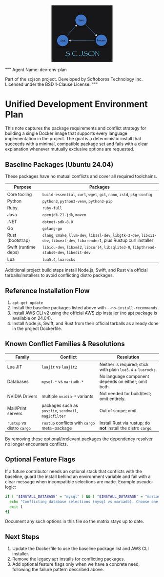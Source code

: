 <p align="center"><img src="../scjson.png" alt="scjson logo" width="200"/></p>
"""
Agent Name: dev-env-plan

Part of the scjson project.
Developed by Softoboros Technology Inc.
Licensed under the BSD 1-Clause License.
"""

# Unified Development Environment Plan

This note captures the package requirements and conflict strategy for building a
single Docker image that supports every language implementation in the project.
The goal is a deterministic install that succeeds with a minimal, compatible
package set and fails with a clear explanation whenever mutually exclusive
options are requested.

## Baseline Packages (Ubuntu 24.04)

These packages have no mutual conflicts and cover all required toolchains.

| Purpose            | Packages |
|--------------------|----------|
| Core tooling       | `build-essential`, `curl`, `wget`, `git`, `nano`, `zstd`, `pkg-config` |
| Python             | `python3`, `python3-venv`, `python3-pip` |
| Ruby               | `ruby-full` |
| Java               | `openjdk-21-jdk`, `maven` |
| .NET               | `dotnet-sdk-8.0` |
| Go                 | `golang-go` |
| Rust (bootstrap)   | `clang`, `cmake`, `llvm-dev`, `libssl-dev`, `libgtk-3-dev`, `libx11-dev`, `libxext-dev`, `libxrender1`, plus Rustup curl installer |
| Swift (runtime deps)| `libicu-dev`, `libxml2`, `libcurl4`, `libsqlite3-0`, `libpthread-stubs0-dev`, `libedit-dev` |
| Lua                | `lua5.4`, `luarocks` |

Additional project build steps install Node.js, Swift, and Rust via official
tarballs/installers to avoid conflicting distro packages.

## Reference Installation Flow

1. `apt-get update`
2. Install the baseline packages listed above with `--no-install-recommends`.
3. Install AWS CLI v2 using the official AWS zip installer (no apt package is
   available on 24.04).
4. Install Node.js, Swift, and Rust from their official tarballs as already done
   in the project Dockerfile.

## Known Conflict Families & Resolutions

| Family | Conflict | Resolution |
|--------|----------|------------|
| Lua JIT | `luajit` vs `luajit2` | Neither is required; stick with plain `lua5.4` + `luarocks`. |
| Databases | `mysql-*` vs `mariadb-*` | No language component depends on either; omit both. |
| NVIDIA Drivers | multiple `nvidia-*` variants | Not needed for build/test; omit entirely. |
| Mail/Print servers | packages such as `postfix`, `sendmail`, `magicfilter` | Out of scope; omit. |
| `rustup` vs distro `cargo` | `rustup` conflicts with `cargo` meta-package | Install Rust via rustup; do **not** install the distro `cargo`. |

By removing these optional/irrelevant packages the dependency resolver no
longer encounters conflicts.

## Optional Feature Flags

If a future contributor needs an optional stack that conflicts with the
baseline, guard the install behind an environment variable and fail with a clear
message when incompatible selections are made. Example pseudo-logic:

```bash
if [ "$INSTALL_DATABASE" = "mysql" ] && [ "$INSTALL_DATABASE" = "mariadb" ]; then
  echo "Conflicting database selections (mysql vs mariadb). Choose one." >&2
  exit 1
fi
```

Document any such options in this file so the matrix stays up to date.

## Next Steps

1. Update the Dockerfile to use the baseline package list and AWS CLI installer.
2. Remove the legacy `apt` installs for conflicting packages.
3. Add optional feature flags only when we have a concrete need, following the
   failure pattern described above.
